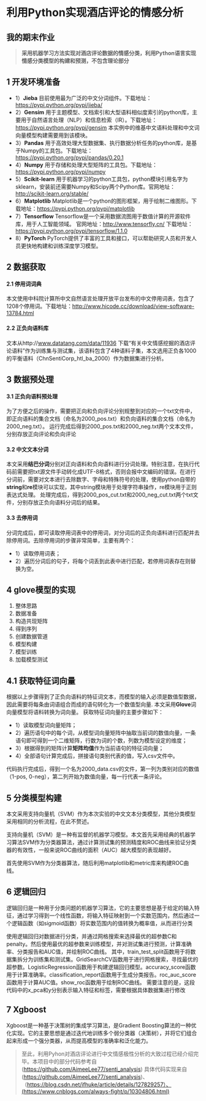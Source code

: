 # 利用Python实现酒店评论的情感分析


##  我的期末作业


> **采用机器学习方法实现对酒店评论数据的情感分类，利用Python语言实现情感分类模型的构建和预测，不包含理论部分**
## 1 开发环境准备
+ 1）**Jieba**
目前使用最为广泛的中文分词组件。下载地址：https://pypi.python.org/pypi/jieba/
+ 2）**Gensim**
用于主题模型、文档索引和大型语料相似度索引的python库，主要用于自然语言处理（NLP）和信息检索（IR）。下载地址：https://pypi.python.org/pypi/gensim
本实例中的维基中文语料处理和中文词向量模型构建需要用到该模块。
+ 3）**Pandas**
用于高效处理大型数据集、执行数据分析任务的python库，是基于Numpy的工具包。下载地址：https://pypi.python.org/pypi/pandas/0.20.1
+ 4）**Numpy**
用于存储和处理大型矩阵的工具包。下载地址：https://pypi.python.org/pypi/numpy
+ 5）**Scikit-learn**
用于机器学习的python工具包，python模块引用名字为sklearn，安装前还需要Numpy和Scipy两个Python库。官网地址：http://scikit-learn.org/stable/
+ 6）**Matplotlib**
Matplotlib是一个python的图形框架，用于绘制二维图形。下载地址：https://pypi.python.org/pypi/matplotlib
+ 7）**Tensorflow**
Tensorflow是一个采用数据流图用于数值计算的开源软件库，用于人工智能领域。
官网地址：http://www.tensorfly.cn/
下载地址：https://pypi.python.org/pypi/tensorflow/1.1.0
+ 8）**PyTorch**
PyTorch提供了丰富的工具和接口，可以帮助研究人员和开发人员更快地构建和训练深度学习模型。

## 2 数据获取
#### 2.1 停用词词典
本文使用中科院计算所中文自然语言处理开放平台发布的中文停用词表，包含了1208个停用词。下载地址：http://www.hicode.cc/download/view-software-13784.html
#### 2.2 正负向语料库
文本从http://www.datatang.com/data/11936 下载“有关中文情感挖掘的酒店评论语料”作为训练集与测试集，该语料包含了4种语料子集，本文选用正负各1000的平衡语料（ChnSentiCorp_htl_ba_2000）作为数据集进行分析。

## 3 数据预处理
#### 3.1 正负向语料预处理
为了方便之后的操作，需要把正向和负向评论分别规整到对应的一个txt文件中，即正向语料的集合文档（命名为2000_pos.txt）和负向语料的集合文档（命名为2000_neg.txt）。
运行完成后得到2000_pos.txt和2000_neg.txt两个文本文件，分别存放正向评论和负向评论

#### 3.2 中文文本分词
本文采用**结巴分词**分别对正向语料和负向语料进行分词处理。特别注意，在执行代码前需要把txt源文件手动转化成UTF-8格式，否则会报中文编码的错误。在进行分词前，需要对文本进行去除数字、字母和特殊符号的处理，使用python自带的**string**和**re**模块可以实现，其中string模块用于处理字符串操作，re模块用于正则表达式处理。
处理完成后，得到2000_pos_cut.txt和2000_neg_cut.txt两个txt文件，分别存放正负向语料分词后的结果。

#### 3.3 去停用词
分词完成后，即可读取停用词表中的停用词，对分词后的正负向语料进行匹配并去除停用词。去除停用词的步骤非常简单，主要有两个：

+ 1）读取停用词表；
+ 2）遍历分词后的句子，将每个词丢到此表中进行匹配，若停用词表存在则替换为空。

## 4 glove模型的实现
1. 整体思路
2. 数据准备
3. 构造共现矩阵
4. 得到序列
5. 创建数据管道
6. 模型构建
7. 模型训练
8. 加载模型测试

## 4.1 获取特征词向量
根据以上步骤得到了正负向语料的特征词文本，而模型的输入必须是数值型数据，因此需要将每条由词语组合而成的语句转化为一个数值型向量.
本文采用**Glove**词向量模型将语料转换为词向量。
获取特征词向量的主要步骤如下：

+ 1）读取模型词向量矩阵；
+ 2）遍历语句中的每个词，从模型词向量矩阵中抽取当前词的数值向量，一条语句即可得到一个二维矩阵，行数为词的个数，列数为模型设定的维度；
+ 3）根据得到的矩阵计算**矩阵均值**作为当前语句的特征词向量；
+ 4）全部语句计算完成后，拼接语句类别代表的值，写入csv文件中。

代码执行完成后，得到一个名为2000_data.csv的文件，第一列为类别对应的数值（1-pos, 0-neg），第二列开始为数值向量，每一行代表一条评论。

## 5 分类模型构建
本文采用支持向量机（SVM）作为本次实验的中文文本分类模型，其他分类模型采用相同的分析流程，在此不赘述。

支持向量机（SVM）是一种有监督的机器学习模型。本文首先采用经典的机器学习算法SVM作为分类器算法，通过计算测试集的预测精度和ROC曲线来验证分类器的有效性，一般来说ROC曲线的面积（AUC）越大模型的表现越好。
	
首先使用SVM作为分类器算法，随后利用matplotlib和metric库来构建ROC曲线。

## 6 逻辑回归
逻辑回归是一种用于分类问题的机器学习算法，它的主要思想是基于给定的输入特征，通过学习得到一个线性函数，将输入特征映射到一个实数范围内，然后通过一个逻辑函数（如sigmoid函数）将实数范围内的值转换为概率值，从而进行分类

使用逻辑回归对数据进行分类，并通过网格搜索来选择最优的超参数C和penalty。然后使用最优的超参数来训练模型，并对测试集进行预测，计算准确率、分类报告和AUC值，并绘制ROC曲线。
其中，train_test_split函数用于将数据集拆分为训练集和测试集。GridSearchCV函数用于进行网格搜索，寻找最优的超参数。LogisticRegression函数用于构建逻辑回归模型。accuracy_score函数用于计算准确率。classification_report函数用于生成分类报告。roc_auc_score函数用于计算AUC值。show_roc函数用于绘制ROC曲线。
需要注意的是，这段代码中的x_pca和y分别表示输入特征和标签，需要根据具体数据集进行修改

##  7 Xgboost 
Xgboost是一种基于决策树的集成学习算法，是Gradient Boosting算法的一种优化实现。它的主要思想是通过迭代地训练多个弱分类器（决策树），并将它们组合起来形成一个强分类器，从而提高模型的准确率和泛化能力。

>至此，利用Pyhon对酒店评论进行中文情感极性分析的大致过程已经介绍完毕。本项目中的部分代码参考自(https://github.com/AimeeLee77/senti_analysis)
具体代码实现来自(https://github.com/AimeeLee77/senti_analysis)、（https://blog.csdn.net/ifhuke/article/details/127829257）、(https://www.cnblogs.com/always-fight/p/10304806.html)
